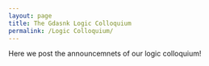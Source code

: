 ```yaml
---
layout: page
title: The Gdasnk Logic Colloquium
permalink: /Logic Colloquium/
---
```


Here we post the announcemnets of our logic colloquium!
